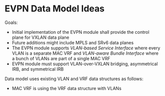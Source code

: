 # EVPN Data Model Ideas

Goals:

* Initial implementation of the EVPN module shall provide the control plane for VXLAN data plane
* Future additions might include MPLS and SRv6 data planes
* The EVPN module supports _VLAN-based Service Interface_ where every VLAN is a separate MAC VRF and _VLAN-aware Bundle Interface_ where a bunch of VLANs are part of a single MAC VRF
* EVPN module must support VLAN-over-VXLAN bridging, asymmetrical IRB, and symmetrical IRB

Data model uses existing VLAN and VRF data structures as follows:

* MAC VRF is using the VRF data structure with VLANs